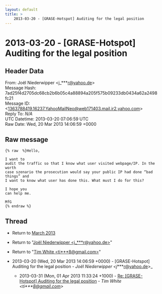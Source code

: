 ```yaml
---
layout: default
title: >
    2013-03-20 - [GRASE-Hotspot] Auditing for the legal position
---
```


# 2013-03-20 - [GRASE-Hotspot] Auditing for the legal position

## Header Data

From: Joël Niederwipper \<j_***r@yahoo.de\><br>
Message Hash: 7ad25f4d2705dc68cb2b6b05c4a88894a205f575b09233db0434a62a2498fc21<br>
Message ID: \<1363788419.16237.YahooMailNeo@web171403.mail.ir2.yahoo.com\><br>
Reply To: _N/A_<br>
UTC Datetime: 2013-03-20 07:06:59 UTC<br>
Raw Date: Wed, 20 Mar 2013 14:06:59 +0000<br>

## Raw message

```
{% raw  %}Hello,

I want to
audit the traffic so that I know what user visited webpage/IP. In the worth
case szenario the prosecution would say your public IP had done “bad things” and
I want to know what user has done this. What must I do for this?

I hope you
can help me.

MfG
{% endraw %}
```

## Thread

+ Return to [March 2013](/archive/2013/03)

+ Return to "[Joël Niederwipper <j_***r<span>@</span>yahoo.de>](/authors/j____r_at_yahoo_de)"
+ Return to "[Tim White <ti***8<span>@</span>gmail.com>](/authors/ti___8_at_gmail_com)"

+ 2013-03-20 (Wed, 20 Mar 2013 14:06:59 +0000) - [GRASE-Hotspot] Auditing for the legal position - _Joël Niederwipper \<j_***r@yahoo.de\>_
  + 2013-03-31 (Mon, 01 Apr 2013 11:33:24 +1000) - [Re: [GRASE-Hotspot] Auditing for the legal position](/archive/2013/03/742d56c051b93dfdc7be8a0c469dd9b6a1bfd9ed9f92438d6e4c9ec6fd90f8c5) - _Tim White \<ti***8@gmail.com\>_

